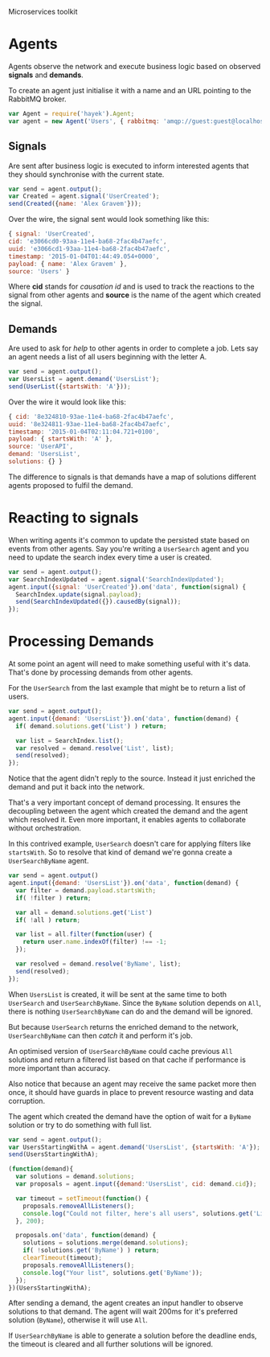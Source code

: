 Microservices toolkit

# Agents

Agents observe the network and execute business logic based on observed **signals** and **demands**.

To create an agent just initialise it with a name and an URL pointing
to the RabbitMQ broker.

```javascript
var Agent = require('hayek').Agent;
var agent = new Agent('Users', { rabbitmq: 'amqp://guest:guest@localhost:5672/topic' });
```

## Signals

Are sent after business logic is executed to inform interested
agents that they should synchronise with the current state.

```javascript
var send = agent.output();
var Created = agent.signal('UserCreated');
send(Created({name: 'Alex Gravem'}));
```

Over the wire, the signal sent would look something like this:

```javascript
{ signal: 'UserCreated',
cid: 'e3066cd0-93aa-11e4-ba68-2fac4b47aefc',
uuid: 'e3066cd1-93aa-11e4-ba68-2fac4b47aefc',
timestamp: '2015-01-04T01:44:49.054+0000',
payload: { name: 'Alex Gravem' },
source: 'Users' }
```

Where **cid** stands for *causation id* and is used to track the
reactions to the signal from other agents and **source** is the name
of the agent which created the signal.

## Demands

Are used to ask for *help* to other agents in order to complete a job.
Lets say an agent needs a list of all users beginning with the
letter A.

```javascript
var send = agent.output();
var UsersList = agent.demand('UsersList');
send(UserList({startsWith: 'A'}));
```

Over the wire it would look like this:

```javascript
{ cid: '8e324810-93ae-11e4-ba68-2fac4b47aefc',
uuid: '8e324811-93ae-11e4-ba68-2fac4b47aefc',
timestamp: '2015-01-04T02:11:04.721+0100',
payload: { startsWith: 'A' },
source: 'UserAPI',
demand: 'UsersList',
solutions: {} }
```

The difference to signals is that demands have a map of solutions
different agents proposed to fulfil the demand.

# Reacting to signals

When writing agents it's common to update the persisted state based
on events from other agents. Say you're writing a `UserSearch` agent
and you need to update the search index every time a user is created.

```javascript
var send = agent.output();
var SearchIndexUpdated = agent.signal('SearchIndexUpdated');
agent.input({signal: 'UserCreated'}).on('data', function(signal) {
  SearchIndex.update(signal.payload);
  send(SearchIndexUpdated({}).causedBy(signal));
});
```

# Processing Demands

At some point an agent will need to make something useful with
it's data. That's done by processing demands from other agents.

For the `UserSearch` from the last example that might be to return
a list of users.

```javascript
var send = agent.output();
agent.input({demand: 'UsersList'}).on('data', function(demand) {
  if( demand.solutions.get('List') ) return;

  var list = SearchIndex.list();
  var resolved = demand.resolve('List', list);
  send(resolved);
});
```

Notice that the agent didn't reply to the source.
Instead it just enriched the demand and put it back into the network.

That's a very important concept of demand processing. It ensures the
decoupling between the agent which created the demand and the agent
which resolved it. Even more important, it enables agents to
collaborate without orchestration.

In this contrived example, `UserSearch` doesn't care for applying
filters like `startsWith`. So to resolve that kind of demand we're
gonna create a `UserSearchByName` agent.

```javascript
var send = agent.output()
agent.input({demand: 'UsersList'}).on('data', function(demand) {
  var filter = demand.payload.startsWith;
  if( !filter ) return;

  var all = demand.solutions.get('List')
  if( !all ) return;

  var list = all.filter(function(user) {
    return user.name.indexOf(filter) !== -1;
  });

  var resolved = demand.resolve('ByName', list);
  send(resolved);
});
```

When `UsersList` is created, it will be sent at the same time to both
`UserSearch` and `UserSearchByName`. Since the `ByName` solution
depends on `All`, there is nothing `UserSearchByName` can do and the
demand will be ignored.

But because `UserSearch` returns the enriched demand to the network,
`UserSearchByName` can then *catch* it and perform it's job.

An optimised version of `UserSearchByName` could cache previous `All`
solutions and return a filtered list based on that cache if performance
is more important than accuracy.

Also notice that because an agent may receive the same packet more
then once, it should have guards in place to prevent resource wasting
and data corruption.

The agent which created the demand have the option of wait for a
`ByName` solution or try to do something with full list.

```javascript
var send = agent.output();
var UsersStartingWithA = agent.demand('UsersList', {startsWith: 'A'});
send(UsersStartingWithA);

(function(demand){
  var solutions = demand.solutions;
  var proposals = agent.input({demand:'UsersList', cid: demand.cid});

  var timeout = setTimeout(function() {
    proposals.removeAllListeners();
    console.log("Could not filter, here's all users", solutions.get('List'));
  }, 200);

  proposals.on('data', function(demand) {
    solutions = solutions.merge(demand.solutions);
    if( !solutions.get('ByName') ) return;
    clearTimeout(timeout);
    proposals.removeAllListeners();
    console.log("Your list", solutions.get('ByName'));
  });
})(UsersStartingWithA);
```
After sending a demand, the agent creates an input handler to
observe solutions to that demand. The agent will wait 200ms for it's
preferred solution (`ByName`), otherwise it will use `All`.

If `UserSearchByName` is able to generate a solution before the
deadline ends, the timeout is cleared and all further solutions
will be ignored.
